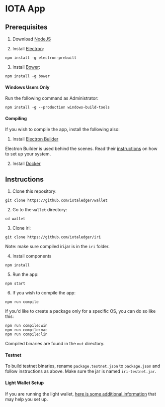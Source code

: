 # IOTA App

## Prerequisites

1. Download [NodeJS](https://nodejs.org/en/download/)

2. Install [Electron](http://electron.atom.io):

  ```
  npm install -g electron-prebuilt
  ```

3. Install [Bower](https://bower.io/):

  ```
  npm install -g bower
  ```

#### Windows Users Only

  Run the following command as Administrator:

  ```
  npm install -g --production windows-build-tools
  ```

#### Compiling

If you wish to compile the app, install the following also: 

1. Install [Electron Builder](https://github.com/electron-userland/electron-builder)

 Electron Builder is used behind the scenes. Read their [instructions](https://github.com/electron-userland/electron-builder/wiki/Multi-Platform-Build) on how to set up your system.

2. Install [Docker](https://www.docker.com)

## Instructions

1. Clone this repository:

  ```
  git clone https://github.com/iotaledger/wallet
  ```

2. Go to the `wallet` directory:

  ```
  cd wallet
  ```

3. Clone iri: 

  ```
  git clone https://github.com/iotaledger/iri
  ```

  Note: make sure compiled iri.jar is in the `iri` folder.
  
4. Install components

  ```
  npm install
  ```

5. Run the app:

  ```
  npm start
  ```

6. If you wish to compile the app: 

  ```
  npm run compile
  ```

  If you'd like to create a package only for a specific OS, you can do so like this: 

  ```
  npm run compile:win
  npm run compile:mac
  npm run compile:lin
  ```

  Compiled binaries are found in the `out` directory.

#### Testnet

To build testnet binaries, rename `package.testnet.json` to `package.json` and follow instructions as above. Make sure the jar is named `iri-testnet.jar`.


#### Light Wallet Setup

If you are running the light wallet, [here is some additional information](http://iotasupport.com/gui-lightwallet.shtml) that may help you set up.
